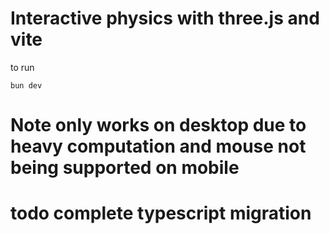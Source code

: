# Interactive physics with three.js and vite

to run

```
bun dev
```

# Note only works on desktop due to heavy computation and mouse not being supported on mobile
# todo complete typescript migration